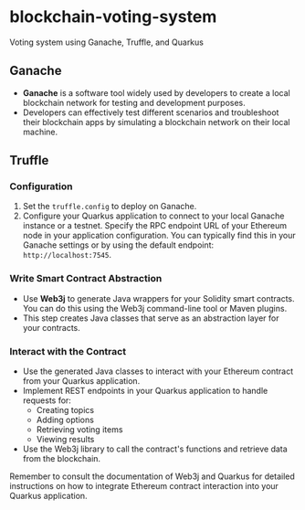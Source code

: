 # blockchain-voting-system
Voting system using Ganache, Truffle, and Quarkus

## Ganache
- **Ganache** is a software tool widely used by developers to create a local blockchain network for testing and development purposes.
- Developers can effectively test different scenarios and troubleshoot their blockchain apps by simulating a blockchain network on their local machine.

## Truffle
### Configuration
1. Set the `truffle.config` to deploy on Ganache.
2. Configure your Quarkus application to connect to your local Ganache instance or a testnet. Specify the RPC endpoint URL of your Ethereum node in your application configuration. You can typically find this in your Ganache settings or by using the default endpoint: `http://localhost:7545`.

### Write Smart Contract Abstraction
- Use **Web3j** to generate Java wrappers for your Solidity smart contracts. You can do this using the Web3j command-line tool or Maven plugins.
- This step creates Java classes that serve as an abstraction layer for your contracts.

### Interact with the Contract
- Use the generated Java classes to interact with your Ethereum contract from your Quarkus application.
- Implement REST endpoints in your Quarkus application to handle requests for:
  - Creating topics
  - Adding options
  - Retrieving voting items
  - Viewing results
- Use the Web3j library to call the contract's functions and retrieve data from the blockchain.

Remember to consult the documentation of Web3j and Quarkus for detailed instructions on how to integrate Ethereum contract interaction into your Quarkus application.

